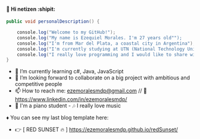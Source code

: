 #### 👋 Hi netizen :shipit:

```java
public void personalDescription() {

    console.log("Welcome to my GitHub!");
    console.log("My name is Ezequiel Morales. I'm 27 years old"");
    console.log("I'm from Mar del Plata, a coastal city in Argentina");
    console.log("I'm currently studying at UTN (National Technology University)");
    console.log("I really love programming and I would like to share with you my repositories\n");
}
```

- 🌱 I’m currently learning c#, Java, JavaScript
- 👯 I’m looking forward to collaborate on a big project with ambitious and competitive people
- 📫 How to reach me: ezemoralesmdp@gmail.com // :link: https://www.linkedin.com/in/ezemoralesmdp/
- :musical_keyboard: I'm a piano student - :notes: I really love music

♦ You can see my last blog template here:
- :point_right: [ RED SUNSET :fire: ] https://ezemoralesmdp.github.io/redSunset/
